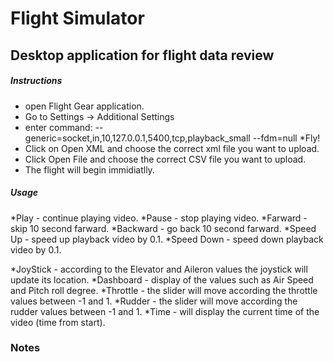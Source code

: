 # Flight Simulator
## Desktop application for flight data review


##### Instructions
* open Flight Gear application.
* Go to Settings -> Additional Settings
* enter command: 
--generic=socket,in,10,127.0.0.1,5400,tcp,playback_small
--fdm=null
*Fly!
* Click on Open XML and choose the correct xml file you want to upload.
* Click Open File and choose the correct CSV file you want to upload.
* The flight will begin immidiatlly.

##### Usage
*Play - continue playing video.
*Pause - stop playing video.
*Farward - skip 10 second farward.
*Backward - go back 10 second farward.
*Speed Up - speed up playback video by 0.1.
*Speed Down - speed down playback video by 0.1.

*JoyStick - according to the Elevator and Aileron values the joystick will update its location.
*Dashboard - display of the values such as Air Speed and Pitch roll degree.
*Throttle - the slider will move according the throttle values between -1 and 1.
*Rudder - the slider will move according the rudder values between -1 and 1.
*Time - will display the current time of the video (time from start).

### Notes

